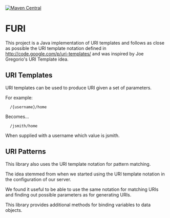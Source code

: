 [![Maven Central](https://img.shields.io/maven-central/v/org.pageseeder.furi/pso-furi.svg?label=Maven%20Central)](https://search.maven.org/search?q=g:%22org.pageseeder.furi%22%20AND%20a:%22pso-furi%22)

# FURI

This project is a Java implementation of URI templates and follows as close as possible the URI template notation 
defined in http://code.google.com/p/uri-templates/ and was inspired by Joe Gregorio's URI Template idea.

## URI Templates

URI templates can be used to produce URI given a set of parameters.

For example:
```
  /{username}/home
```

Becomes...
```
  /jsmith/home
```

When supplied with a username which value is jsmith.

## URI Patterns

This library also uses the URI template notation for pattern matching.

The idea stemmed from when we started using the URI template notation in the configuration of our server. 

We found it useful to be able to use the same notation for matching URIs and finding out possible parameters 
as for generating URIs.

This library provides additional methods for binding variables to data objects.
